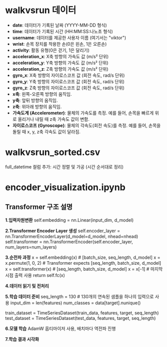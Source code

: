 # walkvsrun 데이터

- **date**: 데이터가 기록된 날짜 (YYYY-MM-DD 형식)
- **time**: 데이터가 기록된 시간 (HH:MM:SS:나노초 형식)
- **username**: 데이터를 제공한 사용자 이름 (여기서는 "viktor")
- **wrist**: 손목 장치를 착용한 손(0은 왼손, 1은 오른손)
- **activity**: 활동 유형(0은 걷기, 1은 달리기)
- **acceleration_x**: X축 방향의 가속도 값 (m/s² 단위)
- **acceleration_y**: Y축 방향의 가속도 값 (m/s² 단위)
- **acceleration_z**: Z축 방향의 가속도 값 (m/s² 단위)
- **gyro_x**: X축 방향의 자이로스코프 값 (회전 속도, rad/s 단위)
- **gyro_y**: Y축 방향의 자이로스코프 값 (회전 속도, rad/s 단위)
- **gyro_z**: Z축 방향의 자이로스코프 값 (회전 속도, rad/s 단위)
- **x축**: 왼쪽-오른쪽 방향의 움직임.
- **y축**: 앞뒤 방향의 움직임.
- **z축**: 위아래 방향의 움직임.
- **가속도계 (Accelerometer)**: 물체의 가속도를 측정. 예를 들어, 손목을 빠르게 위로 올리거나 내릴 때 z축 가속도 값이 변함.
- **자이로스코프 (Gyroscope)**: 물체의 각속도(회전 속도)를 측정. 예를 들어, 손목을 돌릴 때 x, y, z축 각속도 값이 달라짐.

# walkvsrun_sorted.csv

full_datetime 컬럼 추가: 시간 정렬 및 가공 (시간 순서대로 정리)

# encoder_visualization.ipynb
## Transformer 구조 설명
**1.입력차원변환**
self.embedding = nn.Linear(input_dim, d_model)

**2.Transformer Encoder Layer 생성**
self.encoder_layer = nn.TransformerEncoderLayer(d_model=d_model, nhead=nhead)
self.transformer = nn.TransformerEncoder(self.encoder_layer, num_layers=num_layers)

**3.순전파 과정**
x = self.embedding(x)  # [batch_size, seq_length, d_model]
x = x.permute(1, 0, 2)  # Transformer expects [seq_length, batch_size, d_model]
x = self.transformer(x)  # [seq_length, batch_size, d_model]
x = x[-1]  # 마지막 시점 출력 사용
return self.fc(x)

**4.데이터 읽기 및 전처리**

**5.학습 데이터 준비**
seq_length = 130  # 130개의 연속된 샘플을 하나의 입력으로 사용
input_dim = len(features)
num_classes = data[target].nunique()

train_dataset = TimeSeriesDataset(train_data, features, target, seq_length)
test_dataset = TimeSeriesDataset(test_data, features, target, seq_length)

**6.모델 학습**
AdamW 옵티마이저 사용, 배치마다 역전파 진행

**7.학습 결과 시각화**
